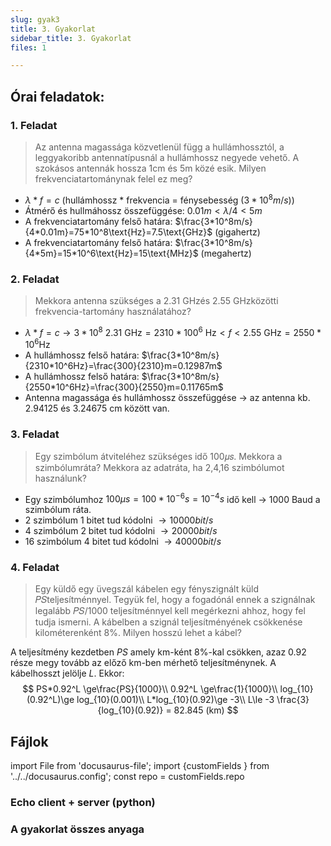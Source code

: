 ```yaml
---
slug: gyak3
title: 3. Gyakorlat
sidebar_title: 3. Gyakorlat
files: 1

---
```


## Órai feladatok:
### 1. Feladat
> Az antenna magassága közvetlenül függ a hullámhossztól, a leggyakoribb antennatípusnál a hullámhossz negyede vehető.
> A szokásos antennák hossza 1cm és 5m közé esik.
> Milyen frekvenciatartománynak felel ez meg?

- $\lambda*f=c$
(hullámhossz * frekvencia = fénysebesség ($3*10^8m/s$))
- Átmérő és hullmáhossz összefüggése:
$0.01m<\lambda/4<5m$
- A frekvenciatartomány felső határa:
$\frac{3*10^8m/s}{4*0.01m}=75*10^8\text{Hz}=7.5\text{GHz}$ (gigahertz)
- A frekvenciatartomány felső határa:
$\frac{3*10^8m/s}{4*5m}=15*10^6\text{Hz}=15\text{MHz}$ (megahertz)

### 2. Feladat
> Mekkora antenna szükséges a 2.31 GHzés 2.55 GHzközötti frekvencia-tartomány használatához?
- $\lambda*f=c\to3*10^8$
$2.31\text{ GHz}=2310*100^6 \text{ Hz}<f<2.55\text{ GHz} = 2550*10^6 \text{Hz}$
- A hullámhossz felső határa:
$\frac{3*10^8m/s}{2310*10^6Hz}=\frac{300}{2310}m=0.12987m$ 
- A hullámhossz felső határa:
$\frac{3*10^8m/s}{2550*10^6Hz}=\frac{300}{2550}m=0.11765m$ 
- Antenna magassága és hullámhossz összefüggése $\to$ az antenna kb. 2.94125 és 3.24675 cm között van.

### 3. Feladat
>Egy szimbólum átviteléhez szükséges idő 100𝜇𝑠. 
>Mekkora a szimbólumráta? Mekkora az adatráta, ha 2,4,16 szimbólumot használunk?

- Egy szimbólumhoz $100\mu s=100*10^{-6}s=10^{-4}s$ idő kell $\to$ 1000 Baud a szimbólum ráta.
- 2 szimbólum 1 bitet tud kódolni $\to 10000 bit/s$
- 4 szimbólum 2 bitet tud kódolni $\to 20000 bit/s$
- 16 szimbólum 4 bitet tud kódolni $\to 40000 bit/s$
### 4. Feladat
> Egy küldő egy üvegszál kábelen egy fényszignált küld 𝑃𝑆teljesítménnyel. Tegyük fel, hogy a fogadónál ennek a szignálnak legalább 𝑃𝑆/1000 teljesítménnyel kell megérkezni ahhoz, hogy fel tudja ismerni.
> A kábelben a szignál teljesítményének csökkenése kilométerenként 8%. 
> Milyen hosszú lehet a kábel?

A teljesítmény kezdetben $PS$ amely km-ként 8%-kal csökken, azaz 0.92 része megy tovább az előző km-ben mérhető teljesítménynek. A kábelhosszt jelölje $L$.
Ekkor:
$$
PS*0.92^L \ge\frac{PS}{1000}\\
0.92^L \ge\frac{1}{1000}\\
log_{10}(0.92^L)\ge log_{10}(0.001)\\
L*log_{10}(0.92)\ge -3\\
L\le -3 \frac{3}{log_{10}(0.92)} = 82.845 (km)
$$

## Fájlok

import File from 'docusaurus-file';
import {customFields } from '../../docusaurus.config';
const repo = customFields.repo

### Echo client + server (python)

<File filename="gyak3/EchoClient.py" folder="tele" repo={repo}/>
<File filename="gyak3/EchoServer.py" folder="tele" repo={repo}/>

### A gyakorlat összes anyaga

<!--stackedit_data:
eyJoaXN0b3J5IjpbMzU5ODAxNDI4LC01MTA3MzI2NjAsNDYzOD
M4MzA3LDY4NjQ1OTkzNCwxMzUyMzI5MjY1XX0=
-->